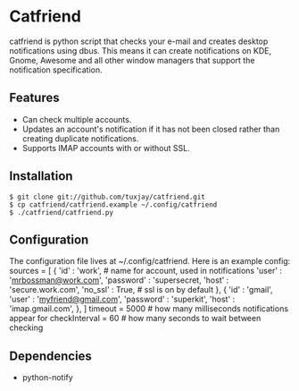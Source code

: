 # Catfriend

catfriend is python script that checks your e-mail and creates desktop notifications using dbus. This means it can create notifications on KDE, Gnome, Awesome and all other window managers that support the notification specification.

## Features
* Can check multiple accounts.
* Updates an account's notification if it has not been closed rather than creating duplicate notifications.
* Supports IMAP accounts with or without SSL.

## Installation
    $ git clone git://github.com/tuxjay/catfriend.git
    $ cp catfriend/catfriend.example ~/.config/catfriend
    $ ./catfriend/catfriend.py

## Configuration
The configuration file lives at ~/.config/catfriend. Here is an example config:
    sources = [
        {
            'id'       : 'work',  # name for account, used in notifications
            'user'     : 'mrbossman@work.com',
            'password' : 'supersecret,
            'host'     : 'secure.work.com',
            'no_ssl'   : True,  # ssl is on by default
        },
        {
            'id'       : 'gmail',
            'user'     : 'myfriend@gmail.com',
            'password' : 'superkit',
            'host'     : 'imap.gmail.com',
        },
    ]
    timeout       = 5000 # how many milliseconds notifications appear for
    checkInterval = 60   # how many seconds to wait between checking

## Dependencies
* python-notify
